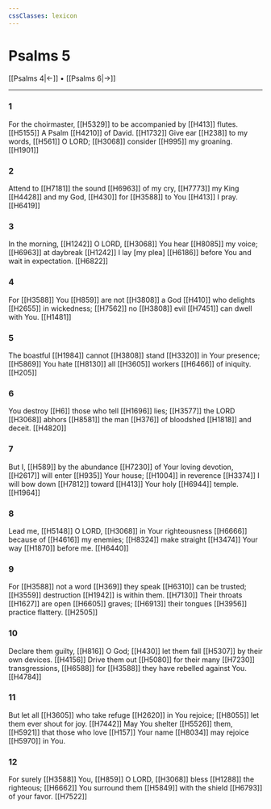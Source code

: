 ```yaml
---
cssClasses: lexicon
---
```


# Psalms 5

[[Psalms 4|←]] • [[Psalms 6|→]]

---

### 1
For the choirmaster, [[H5329]] to be accompanied by [[H413]] flutes. [[H5155]] A Psalm [[H4210]] of David. [[H1732]] Give ear [[H238]] to my words, [[H561]] O LORD; [[H3068]] consider [[H995]] my groaning. [[H1901]]

### 2
Attend to [[H7181]] the sound [[H6963]] of my cry, [[H7773]] my King [[H4428]] and my God, [[H430]] for [[H3588]] to You [[H413]] I pray. [[H6419]]

### 3
In the morning, [[H1242]] O LORD, [[H3068]] You hear [[H8085]] my voice; [[H6963]] at daybreak [[H1242]] I lay [my plea] [[H6186]] before You  and wait in expectation. [[H6822]]

### 4
For [[H3588]] You [[H859]] are not [[H3808]] a God [[H410]] who delights [[H2655]] in wickedness; [[H7562]] no [[H3808]] evil [[H7451]] can dwell with You. [[H1481]]

### 5
The boastful [[H1984]] cannot [[H3808]] stand [[H3320]] in Your presence; [[H5869]] You hate [[H8130]] all [[H3605]] workers [[H6466]] of iniquity. [[H205]]

### 6
You destroy [[H6]] those who tell [[H1696]] lies; [[H3577]] the LORD [[H3068]] abhors [[H8581]] the man [[H376]] of bloodshed [[H1818]] and deceit. [[H4820]]

### 7
But I, [[H589]] by the abundance [[H7230]] of Your loving devotion, [[H2617]] will enter [[H935]] Your house; [[H1004]] in reverence [[H3374]] I will bow down [[H7812]] toward [[H413]] Your holy [[H6944]] temple. [[H1964]]

### 8
Lead me, [[H5148]] O LORD, [[H3068]] in Your righteousness [[H6666]] because of [[H4616]] my enemies; [[H8324]] make straight [[H3474]] Your way [[H1870]] before me. [[H6440]]

### 9
For [[H3588]] not a word [[H369]] they speak [[H6310]] can be trusted; [[H3559]] destruction [[H1942]] is within them. [[H7130]] Their throats [[H1627]] are open [[H6605]] graves; [[H6913]] their tongues [[H3956]] practice flattery. [[H2505]]

### 10
Declare them guilty, [[H816]] O God; [[H430]] let them fall [[H5307]] by their own devices. [[H4156]] Drive them out [[H5080]] for their many [[H7230]] transgressions, [[H6588]] for [[H3588]] they have rebelled against You. [[H4784]]

### 11
But let all [[H3605]] who take refuge [[H2620]] in You  rejoice; [[H8055]] let them ever shout for joy. [[H7442]] May You shelter [[H5526]] them, [[H5921]] that those who love [[H157]] Your name [[H8034]] may rejoice [[H5970]] in You. 

### 12
For surely [[H3588]] You, [[H859]] O LORD, [[H3068]] bless [[H1288]] the righteous; [[H6662]] You surround them [[H5849]] with the shield [[H6793]] of your favor. [[H7522]]


